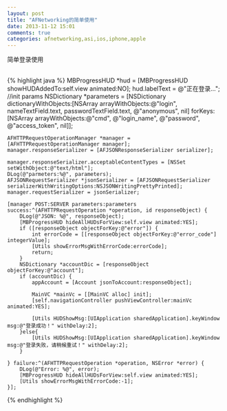 ```yaml
---
layout: post
title: "AFNetworking的简单使用"
date: 2013-11-12 15:01
comments: true
categories: afnetworking,asi,ios,iphone,apple 
---
```

<p>简单登录使用</p><br>
{% highlight java %}
    MBProgressHUD *hud = [MBProgressHUD showHUDAddedTo:self.view animated:NO];
    hud.labelText = @"正在登录...";
    //init params
    NSDictionary *parameters = [NSDictionary dictionaryWithObjects:[NSArray arrayWithObjects:@"login", nameTextField.text, passwordTextField.text, @"anonymous", nil] forKeys:[NSArray arrayWithObjects:@"cmd", @"login_name", @"password", @"access_token", nil]];
    
    AFHTTPRequestOperationManager *manager = [AFHTTPRequestOperationManager manager];
    manager.responseSerializer = [AFJSONResponseSerializer serializer];
    
    manager.responseSerializer.acceptableContentTypes = [NSSet setWithObject:@"text/html"];
    DLog(@"parmeters:%@", parameters);
    AFJSONRequestSerializer *jsonSerializer = [AFJSONRequestSerializer serializerWithWritingOptions:NSJSONWritingPrettyPrinted];
    manager.requestSerializer = jsonSerializer;
    
    [manager POST:SERVER parameters:parameters success:^(AFHTTPRequestOperation *operation, id responseObject) {
        DLog(@"JSON: %@", responseObject);
        [MBProgressHUD hideAllHUDsForView:self.view animated:YES];
        if ([responseObject objectForKey:@"error"]) {
            int errorCode = [[responseObject objectForKey:@"error_code"] integerValue];
            [Utils showErrorMsgWithErrorCode:errorCode];
            return;
        }
        NSDictionary *accountDic = [responseObject objectForKey:@"account"];
        if (accountDic) {
            appAccount = [Account jsonToAccount:responseObject];

            MainVC *mainVc = [[MainVC alloc] init];
            [self.navigationController pushViewController:mainVc animated:YES];
            
            [Utils HUDShowMsg:[UIApplication sharedApplication].keyWindow msg:@"登录成功！" withDelay:2];
        }else{
            [Utils HUDShowMsg:[UIApplication sharedApplication].keyWindow msg:@"登录失败，请稍候重试！" withDelay:2];
        }
        
    } failure:^(AFHTTPRequestOperation *operation, NSError *error) {
        DLog(@"Error: %@", error);
        [MBProgressHUD hideAllHUDsForView:self.view animated:YES];
        [Utils showErrorMsgWithErrorCode:-1];
    }];
{% endhighlight %}
